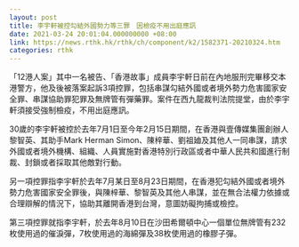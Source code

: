 ```yaml
---
layout: post
title: 李宇軒被控勾結外國勢力等三罪　因檢疫不用出庭應訊
date: 2021-03-24 20:01:04.000000000 +08:00
link: https://news.rthk.hk/rthk/ch/component/k2/1582371-20210324.htm
categories: rthk
---
```


「12港人案」其中一名被告、「香港故事」成員李宇軒日前在內地服刑完畢移交本港警方，他及後被落案起訴3項控罪，包括串謀勾結外國或者境外勢力危害國家安全罪、串謀協助罪犯罪及無牌管有彈藥罪。案件在西九龍裁判法院提堂，由於李宇軒須接受強制檢疫，不用出庭應訊。

30歲的李宇軒被控於去年7月1日至今年2月15日期間，在香港與壹傳媒集團創辦人黎智英、其助手Mark Herman Simon、陳梓華、劉祖廸及其他人一同串謀，請求外國或者境外機構、組織、人員實施對香港特別行政區或者中華人民共和國進行制裁、封鎖或者採取其他敵對行動。

另一項控罪指李宇軒於去年7月某日至8月23日期間，在香港犯勾結外國或者境外勢力危害國家安全罪後，與陳梓華、黎智英及其他人串謀，並在無合法權力依據或合理辯解的情況下，協助其離開香港到台灣，意圖妨礙拘捕或檢控。

第三項控罪就指李宇軒，於去年8月10日在沙田希爾頓中心一個單位無牌管有232枚使用過的催淚彈，7枚使用過的海綿彈及38枚使用過的橡膠子彈。
